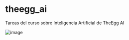 # theegg_ai
Tareas del curso sobre Inteligencia Artificial de TheEgg AI

![image](https://user-images.githubusercontent.com/76695877/222901115-e6dedf42-a1ad-43f1-be90-d4d851078198.png)
